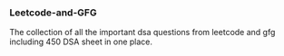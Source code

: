 ### Leetcode-and-GFG

The collection of all the important dsa questions from leetcode and gfg including 450 DSA sheet in one place.
